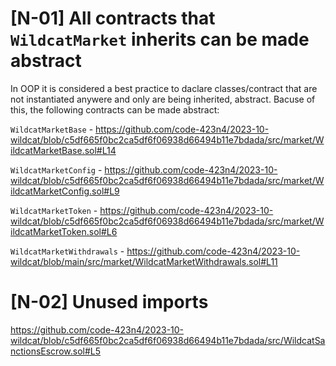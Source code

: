 # [N-01] All contracts that `WildcatMarket` inherits can be made abstract

In OOP it is considered a best practice to daclare classes/contract that are not instantiated anywere and only are being inherited, abstract. Bacuse of this, the following contracts can be made abstract:

`WildcatMarketBase` - https://github.com/code-423n4/2023-10-wildcat/blob/c5df665f0bc2ca5df6f06938d66494b11e7bdada/src/market/WildcatMarketBase.sol#L14

`WildcatMarketConfig` - https://github.com/code-423n4/2023-10-wildcat/blob/c5df665f0bc2ca5df6f06938d66494b11e7bdada/src/market/WildcatMarketConfig.sol#L9

`WildcatMarketToken` - https://github.com/code-423n4/2023-10-wildcat/blob/c5df665f0bc2ca5df6f06938d66494b11e7bdada/src/market/WildcatMarketToken.sol#L6

`WildcatMarketWithdrawals` - https://github.com/code-423n4/2023-10-wildcat/blob/main/src/market/WildcatMarketWithdrawals.sol#L11

# [N-02] Unused imports

https://github.com/code-423n4/2023-10-wildcat/blob/c5df665f0bc2ca5df6f06938d66494b11e7bdada/src/WildcatSanctionsEscrow.sol#L5